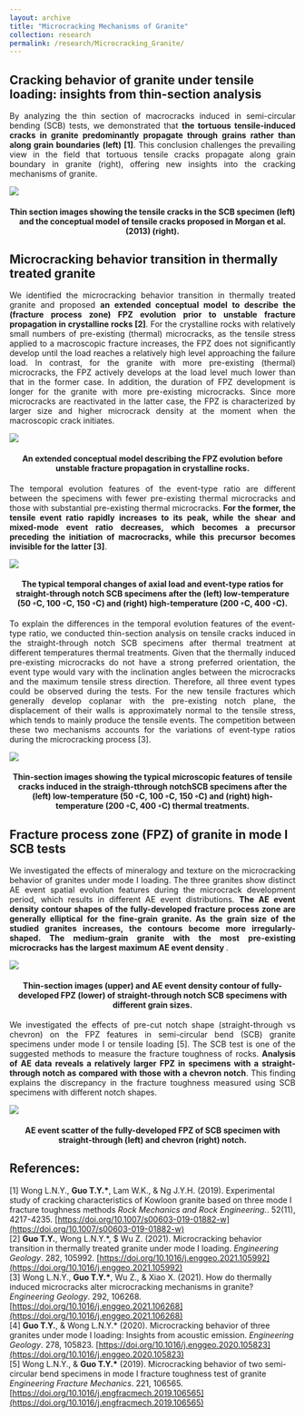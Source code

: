 ```yaml
---
layout: archive
title: "Microcracking Mechanisms of Granite"
collection: research
permalink: /research/Microcracking_Granite/
---
```


## Cracking behavior of granite under tensile loading: insights from thin-section analysis 
<p align="justify">
By analyzing the thin section of macrocracks induced in semi-circular bending (SCB) tests, we demonstrated that <b>the tortuous tensile-induced cracks in granite predominantly propagate through grains rather than along grain boundaries (left) [1]</b>. This conclusion challenges the prevailing view in the field that tortuous tensile cracks propagate along grain boundary in granite (right), offering new insights into the cracking mechanisms of granite.   
</p>

<img src="/images/Microscopic view of tensile crack in granite.jpg"/>  
<h4 align="center">Thin section images showing the tensile cracks in the SCB specimen (left) and the conceptual model of tensile cracks proposed in Morgan et al. (2013) (right).  
</h4> 

## Microcracking behavior transition in thermally treated granite  
<p align="justify">
We identified the microcracking behavior transition in thermally treated granite and proposed <b>an extended conceptual model to describe the (fracture process zone) FPZ evolution prior to unstable fracture propagation in crystalline rocks [2]</b>. For the crystalline rocks with relatively small numbers of pre-existing (thermal) microcracks, as the tensile stress applied to a macroscopic fracture increases, the FPZ does not significantly develop until the load reaches a relatively high level approaching the failure load. In contrast, for the granite with more pre-existing (thermal) microcracks, the FPZ actively develops at the load level much lower than that in the former case. In addition, the duration of FPZ development is longer for the granite with more pre-existing microcracks. Since more microcracks are reactivated in the latter case, the FPZ is characterized by larger size and higher microcrack density at the moment when the macroscopic crack initiates.  
</p>  

<img src="/images/Thermal-induced transition.jpg"/>  
<h4 align="center">An extended conceptual model describing the FPZ evolution before unstable fracture propagation in crystalline rocks.  
</h4>

<p align="justify">
The temporal evolution features of the event-type ratio are different between the specimens with fewer pre-existing thermal microcracks and those with substantial pre-existing thermal microcracks. <b>For the former, the tensile event ratio rapidly increases to its peak, while the shear and mixed-mode event ratio decreases, which becomes a precursor preceding the initiation of macrocracks, while this precursor becomes invisible for the latter [3]</b>.  
</p>

<img src="/images/Thermal_event rate.jpg"/>  
<h4 align="center">The typical temporal changes of axial load and event-type ratios for straight-through notch SCB specimens after the (left) low-temperature (50 ◦C, 100 ◦C, 150 ◦C) and (right) high-temperature (200 ◦C, 400 ◦C).  
</h4>

<p align="justify">
To explain the differences in the temporal evolution features of the event-type ratio, we conducted thin-section analysis on tensile cracks induced in the straight-through notch SCB specimens after thermal treatment at different temperatures thermal treatments. Given that the thermally induced pre-existing microcracks do not have a strong preferred orientation, the event type would vary with the inclination angles between the microcracks and the maximum tensile stress direction. Therefore, all three event types could be observed during the tests. For the new tensile fractures which generally develop coplanar with the pre-existing notch plane, the displacement of their walls is approximately normal to the tensile stress, which tends to mainly produce the tensile events. The competition between these two mechanisms accounts for the variations of event-type ratios during the microcracking process [3].  
</p>

<img src="/images/Thermal thin-section.jpg"/>  
<h4 align="center">Thin-section images showing the typical microscopic features of tensile cracks induced in the straigh-tthrough notchSCB specimens after the (left) low-temperature (50 ◦C, 100 ◦C, 150 ◦C) and (right) high-temperature (200 ◦C, 400 ◦C) thermal treatments.  
</h4>

## Fracture process zone (FPZ) of granite in mode I SCB tests
<p align="justify">
We investigated the effects of mineralogy and texture on the microcracking behavior of granites under mode I loading. The three granites show distinct AE event spatial evolution features during the microcrack development period, which results in different AE event distributions. <b> The AE event density contour shapes of the fully-developed fracture process zone are generally elliptical for the fine-grain granite. As the grain size of the studied granites increases, the contours become more irregularly-shaped. The medium-grain granite with the most pre-existing microcracks has the largest maximum AE event density </b>.  
</p>

<img src="/images/Three granites.jpg"/>  
<h4 align="center">Thin-section images (upper) and AE event density contour of fully-developed FPZ (lower) of straight-through notch SCB specimens with different grain sizes.  
</h4>

<p align="justify">
We investigated the effects of pre-cut notch shape (straight-through vs chevron) on the FPZ features in semi-circular bend (SCB) granite specimens under mode I or tensile loading [5]. The SCB test is one of the suggested methods to measure the fracture toughness of rocks. <b>Analysis of AE data reveals a relatively larger FPZ in specimens with a straight-through notch as compared with those with a chevron notch</b>. This finding explains the discrepancy in the fracture toughness measured using SCB specimens with different notch shapes.  
</p>

<img src="/images/Notch shape.jpg"/>  
<h4 align="center">AE event scatter of the fully-developed FPZ of SCB specimen with straight-through (left) and chevron (right) notch.  
</h4>

## References:
\[1\] Wong L.N.Y., <b>Guo T.Y.\*</b>, Lam W.K., & Ng J.Y.H. (2019). Experimental study of cracking characteristics of Kowloon granite based on three mode I fracture toughness methods <i>Rock Mechanics and Rock Engineering.</i>. 52(11), 4217-4235. [https://doi.org/10.1007/s00603-019-01882-w](https://doi.org/10.1007/s00603-019-01882-w)  
\[2\] <b>Guo T.Y.</b>, Wong L.N.Y.\*, $ Wu Z. (2021). Microcracking behavior transition in thermally treated granite under mode I loading. <i>Engineering Geology</i>. 282, 105992. [https://doi.org/10.1016/j.enggeo.2021.105992](https://doi.org/10.1016/j.enggeo.2021.105992)  
\[3\] Wong L.N.Y., <b>Guo T.Y.\*</b>, Wu Z., & Xiao X. (2021). How do thermally induced microcracks alter microcracking mechanisms in granite? <i>Engineering Geology</i>. 292, 106268. [https://doi.org/10.1016/j.enggeo.2021.106268](https://doi.org/10.1016/j.enggeo.2021.106268)  
\[4\] <b>Guo T.Y.</b>, & Wong L.N.Y.\* (2020). Microcracking behavior of three granites under mode I loading: Insights from acoustic emission. <i>Engineering Geology</i>. 278, 105823. [https://doi.org/10.1016/j.enggeo.2020.105823](https://doi.org/10.1016/j.enggeo.2020.105823)    
\[5\] Wong L.N.Y., & <b>Guo T.Y.\*</b> (2019). Microcracking behavior of two semi-circular bend specimens in mode I fracture toughness test of granite <i>Engineering Fracture Mechanics</i>. 221, 106565. [https://doi.org/10.1016/j.engfracmech.2019.106565](https://doi.org/10.1016/j.engfracmech.2019.106565)  
